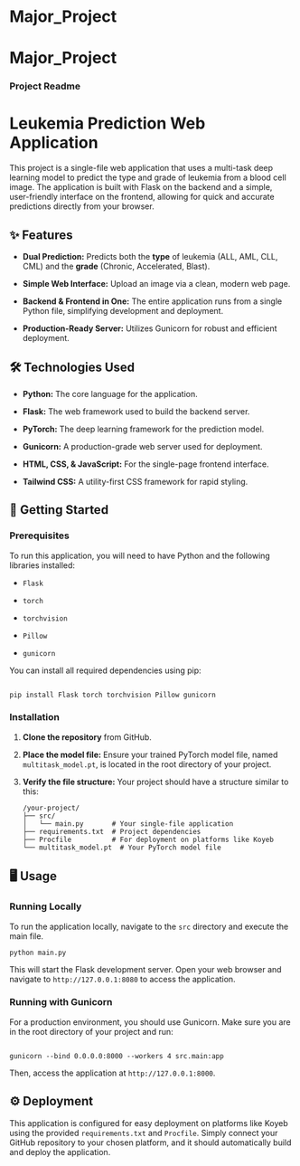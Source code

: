 # Major_Project
# Major_Project
### Project Readme


# Leukemia Prediction Web Application

This project is a single-file web application that uses a multi-task deep learning model to predict the type and grade of leukemia from a blood cell image. The application is built with Flask on the backend and a simple, user-friendly interface on the frontend, allowing for quick and accurate predictions directly from your browser.

## ✨ Features

* **Dual Prediction:** Predicts both the **type** of leukemia (ALL, AML, CLL, CML) and the **grade** (Chronic, Accelerated, Blast).

* **Simple Web Interface:** Upload an image via a clean, modern web page.

* **Backend & Frontend in One:** The entire application runs from a single Python file, simplifying development and deployment.

* **Production-Ready Server:** Utilizes Gunicorn for robust and efficient deployment.

## 🛠️ Technologies Used

* **Python:** The core language for the application.

* **Flask:** The web framework used to build the backend server.

* **PyTorch:** The deep learning framework for the prediction model.

* **Gunicorn:** A production-grade web server used for deployment.

* **HTML, CSS, & JavaScript:** For the single-page frontend interface.

* **Tailwind CSS:** A utility-first CSS framework for rapid styling.

## 🚀 Getting Started

### Prerequisites

To run this application, you will need to have Python and the following libraries installed:

* `Flask`

* `torch`

* `torchvision`

* `Pillow`

* `gunicorn`

You can install all required dependencies using pip:

```

pip install Flask torch torchvision Pillow gunicorn

````

### Installation

1.  **Clone the repository** from GitHub.

2.  **Place the model file:** Ensure your trained PyTorch model file, named `multitask_model.pt`, is located in the root directory of your project.

3.  **Verify the file structure:** Your project should have a structure similar to this:

    ```
    /your-project/
    ├── src/
    │   └── main.py       # Your single-file application
    ├── requirements.txt  # Project dependencies
    ├── Procfile          # For deployment on platforms like Koyeb
    └── multitask_model.pt  # Your PyTorch model file

    ```


## 🖥️ Usage

### Running Locally

To run the application locally, navigate to the `src` directory and execute the main file.

```
python main.py

```

This will start the Flask development server. Open your web browser and navigate to `http://127.0.0.1:8080` to access the application.

### Running with Gunicorn

For a production environment, you should use Gunicorn. Make sure you are in the root directory of your project and run:


```

gunicorn --bind 0.0.0.0:8000 --workers 4 src.main:app

```

Then, access the application at `http://127.0.0.1:8000`.

## ⚙️ Deployment

This application is configured for easy deployment on platforms like Koyeb using the provided `requirements.txt` and `Procfile`. Simply connect your GitHub repository to your chosen platform, and it should automatically build and deploy the application.
